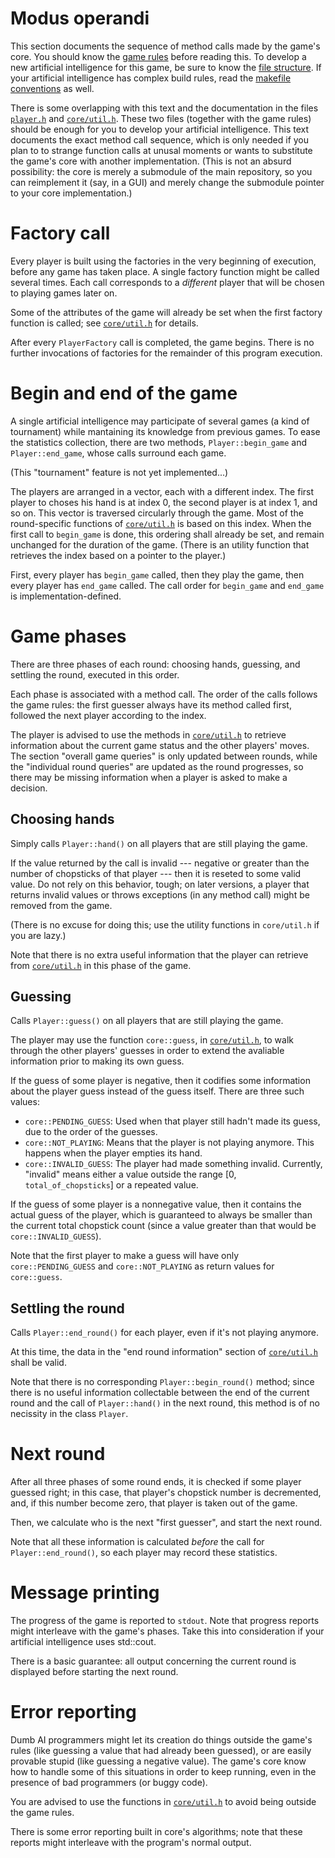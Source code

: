 Modus operandi
==============

This section documents the sequence of method calls
made by the game's core. You should know the
[game rules](game_rules.md) before reading this.
To develop a new artificial intelligence for this game,
be sure to know the [file structure](file_structure.md).
If your artificial intelligence has complex build rules,
read the [makefile conventions](makefile_conventions.md) as well.

There is some overlapping with this text and the documentation
in the files [`player.h`](player.h) and [`core/util.h`](core/util.h).
These two files
(together with the game rules)
should be enough for you to develop your artificial intelligence.
This text documents the exact method call sequence,
which is only needed if you plan to to strange function calls at unusal moments
or wants to substitute the game's core with another implementation.
(This is not an absurd possibility:
the core is merely a submodule of the main repository,
so you can reimplement it (say, in a GUI)
and merely change the submodule pointer to your core implementation.)


Factory call
============

Every player is built using the factories
in the very beginning of execution,
before any game has taken place.
A single factory function might be called several times.
Each call corresponds to a _different_ player
that will be chosen to playing games later on.

Some of the attributes of the game will already be set
when the first factory function is called;
see [`core/util.h`][] for details.

After every `PlayerFactory` call is completed,
the game begins.
There is no further invocations of factories
for the remainder of this program execution.


Begin and end of the game
=========================

A single artificial intelligence may participate of several games
(a kind of tournament)
while mantaining its knowledge from previous games.
To ease the statistics collection,
there are two methods,
`Player::begin_game` and `Player::end_game`,
whose calls surround each game.

(This "tournament" feature is not yet implemented...)

The players are arranged in a vector,
each with a different index.
The first player to choses his hand is at index 0,
the second player is at index 1,
and so on.
This vector is traversed circularly through the game.
Most of the round-specific functions of [`core/util.h`][]
is based on this index.
When the first call to `begin_game` is done,
this ordering shall already be set,
and remain unchanged for the duration of the game.
(There is an utility function that retrieves the index
based on a pointer to the player.)

First, every player has `begin_game` called,
then they play the game,
then every player has `end_game` called.
The call order for `begin_game` and `end_game`
is implementation-defined.


Game phases
===========

There are three phases of each round:
choosing hands,
guessing,
and settling the round,
executed in this order.

Each phase is associated with a method call.
The order of the calls follows the game rules:
the first guesser always have its method called first,
followed the next player
according to the index.

The player is advised to use the methods in [`core/util.h`][]
to retrieve information about the current game status
and the other players' moves.
The section "overall game queries" is only updated between rounds,
while the "individual round queries" are updated as the round progresses,
so there may be missing information when a player is asked to make a decision.

Choosing hands
--------------

Simply calls `Player::hand()` on all players that are still playing the game.

If the value returned by the call is invalid
--- negative or greater than the number of chopsticks of that player ---
then it is reseted to some valid value.
Do not rely on this behavior, tough;
on later versions, a player that returns invalid values
or throws exceptions
(in any method call)
might be removed from the game.

(There is no excuse for doing this;
use the utility functions in `core/util.h`
if you are lazy.)

Note that there is no extra useful information
that the player can retrieve from [`core/util.h`][]
in this phase of the game.

Guessing
--------

Calls `Player::guess()` on all players that are still playing the game.

The player may use the function `core::guess`,
in [`core/util.h`][],
to walk through the other players' guesses
in order to extend the avaliable information prior to making its own guess.

If the guess of some player is negative,
then it codifies some information about the player guess
instead of the guess itself.
There are three such values:
-   `core::PENDING_GUESS`:
    Used when that player still hadn't made its guess,
    due to the order of the guesses.
-   `core::NOT_PLAYING`:
    Means that the player is not playing anymore.
    This happens when the player empties its hand.
-   `core::INVALID_GUESS`:
    The player had made something invalid.
    Currently, "invalid" means either
    a value outside the range [0, `total_of_chopsticks`]
    or a repeated value.

If the guess of some player is a nonnegative value,
then it contains the actual guess of the player,
which is guaranteed to always be smaller than
the current total chopstick count
(since a value greater than that would be `core::INVALID_GUESS`).

Note that the first player to make a guess
will have only `core::PENDING_GUESS` and `core::NOT_PLAYING`
as return values for `core::guess`.

Settling the round
------------------

Calls `Player::end_round()` for each player,
even if it's not playing anymore.

At this time, the data in the "end round information"
section of [`core/util.h`][]
shall be valid.

Note that there is no corresponding `Player::begin_round()` method;
since there is no useful information collectable
between the end of the current round and the call of `Player::hand()`
in the next round,
this method is of no necissity in the class `Player`.


Next round
==========

After all three phases of some round ends,
it is checked if some player guessed right;
in this case, that player's chopstick number is decremented,
and, if this number become zero,
that player is taken out of the game.

Then, we calculate who is the next "first guesser",
and start the next round.

Note that all these information is calculated
_before_ the call for `Player::end_round()`,
so each player may record these statistics.


Message printing
================

The progress of the game is reported to `stdout`.
Note that progress reports might interleave
with the game's phases.
Take this into consideration
if your artificial intelligence uses std::cout.

There is a basic guarantee: all output concerning the current round
is displayed before starting the next round.


Error reporting
===============

Dumb AI programmers might let its creation do things outside the game's rules
(like guessing a value that had already been guessed),
or are easily provable stupid
(like guessing a negative value).
The game's core know how to handle some of this situations
in order to keep running,
even in the presence of bad programmers
(or buggy code).

You are advised to use the functions in [`core/util.h`][]
to avoid being outside the game rules.

There is some error reporting built in core's algorithms;
note that these reports might interleave with the program's normal output.

[`core/util.h`]: core/util.h

